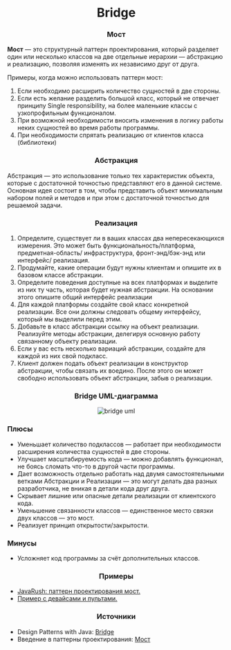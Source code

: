 <h1 align="center">
   Bridge
</h1>
<h3 align="center">
   Мост
</h3>

**Мост** — это структурный паттерн проектирования, который разделяет один или несколько классов на две отдельные
иерархии — абстракцию и реализацию, позволяя изменять их независимо друг от друга.

Примеры, когда можно использовать паттерн мост:

1. Если необходимо расширить количество сущностей в две стороны.
2. Если есть желание разделить большой класс, который не отвечает принципу Single responsibility, на более маленькие
   классы с узкопрофильным функционалом.
3. При возможной необходимости вносить изменения в логику работы неких сущностей во время работы программы.
4. При необходимости спрятать реализацию от клиентов класса (библиотеки)

<h3 align="center">
   Абстракция
</h3>

Абстракция — это использование только тех характеристик объекта, которые с достаточной точностью представляют его в
данной системе. Основная идея состоит в том, чтобы представить объект
минимальным набором полей и методов и при этом с достаточной точностью для решаемой задачи.

<h3 align="center">
   Реализация
</h3>

1. Определите, существует ли в ваших классах два непересекающихся измерения. Это может быть функциональность/платформа,
   предметная-область/ инфраструктура, фронт-энд/бэк-энд или интерфейс/ реализация.
2. Продумайте, какие операции будут нужны клиентам и опишите их в базовом классе абстракции.
3. Определите поведения доступные на всех платформах и выделите из них ту часть, которая будет нужная абстракции. На
   основании этого опишите общий интерфейс реализации
4. Для каждой платформы создайте свой класс конкретной реализации. Все они должны следовать общему интерфейсу, который
   мы выделили перед этим.
5. Добавьте в класс абстракции ссылку на объект реализации. Реализуйте методы абстракции, делегируя основную работу
   связанному объекту реализации.
6. Если у вас есть несколько вариаций абстракции, создайте для каждой из них свой подкласс.
7. Клиент должен подать объект реализации в конструктор абстракции, чтобы связать их воедино. После этого он может
   свободно использовать объект абстракции, забыв о реализации.

<h3 align="center">
   Bridge UML-диаграмма
</h3>

<p align="center">
   <img src=https://github.com/evilpeopletyranny/JavaDesignPatterns/blob/main/src/patterns/structural/bridge/diagram.png alt="bridge uml">
</p>

<h3>Плюсы</h3>

- Уменьшает количество подклассов — работает при необходимости расширения количества сущностей в две стороны.
- Улучшает масштабируемость кода — можно добавлять функционал, не боясь сломать что-то в другой части программы.
- Дает возможность отдельно работать над двумя самостоятельными ветками Абстракции и Реализации — это могут делать два
  разных разработчика, не вникая в детали кода друг друга.
- Скрывает лишние или опасные детали реализации от клиентского кода.
- Уменьшение связанности классов — единственное место связки двух классов — это мост.
- Реализует принцип открытости/закрытости.

<h3>Минусы</h3>

- Усложняет код программы за счёт дополнительных классов.

<h3 align="center">
   Примеры
</h3>

- [JavaRush: паттерн проектирования мост.](https://javarush.com/groups/posts/2570-znakomstvo-s-patternom-proektirovanija-bridge)
- [Пример с девайсами и пультами.](https://github.com/evilpeopletyranny/JavaDesignPatterns/tree/main/src/patterns/structural/bridge/code/devices)

<h3 align="center">
   Источники
</h3>

- Design Patterns with
  Java: [Bridge](https://github.com/evilpeopletyranny/JavaDesignPatterns/blob/main/src/patterns/structural/bridge/books/Olaf%20Musch%20EN.pdf)
- Введение в паттерны
  проектирования: [Мост](https://github.com/evilpeopletyranny/JavaDesignPatterns/blob/main/src/patterns/structural/bridge/books/Alexander%20Shvets%20RU.pdf)